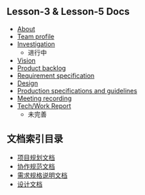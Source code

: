 
## Lesson-3 & Lesson-5 Docs

* [About](https://github.com/SYSU-BronzeTiki/Documents/blob/master/doc/About.md)
* [Team profile](https://github.com/SYSU-BronzeTiki/Documents/blob/master/doc/Team%20profile.md)
* [Investigation](https://github.com/SYSU-BronzeTiki/Documents/blob/master/doc/Investigation.md)
	+ 进行中
* [Vision](https://github.com/SYSU-BronzeTiki/Documents/blob/master/doc/Vision.md)
* [Product backlog](https://github.com/SYSU-BronzeTiki/Documents/blob/master/doc/Product%20Backlog.md)
* [Requirement specification](https://github.com/SYSU-BronzeTiki/Documents/blob/master/doc/Requirement%20specification.md)
* [Design](https://github.com/SYSU-BronzeTiki/Documents/blob/master/doc/Design.md)
* [Production specifications and guidelines](https://github.com/SYSU-BronzeTiki/Documents/blob/master/doc/Production%20specifications%20and%20guidelines.md)
* [Meeting recording](https://github.com/SYSU-BronzeTiki/Documents/blob/master/doc/Meeting%20recording.md)
* [Tech/Work Report](https://github.com/SYSU-BronzeTiki/Documents/blob/master/doc/Tech%26Work%20report)
	+ 未完善



## 文档索引目录

* [项目规划文档](https://github.com/SYSU-BroneTiki/Documents/blob/master/doc/About.md)
* [协作规范文档](https://github.com/SYSU-BronzeTiki/Documents/blob/master/doc/Production%20specifications%20and%20guidelines.md)
* [需求规格说明文档](https://github.com/SYSU-BronzeTiki/Documents/blob/master/doc/Production%20specifications%20and%20guidelines.md)
* [设计文档](https://github.com/SYSU-BronzeTiki/Documents/blob/master/doc/Design.md)


